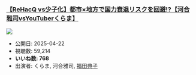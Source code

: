 ### [【ReHacQ vs少子化】都市×地方で国力衰退リスクを回避!?【河合雅司vsYouTuberくらま】](https://www.youtube.com/watch?v=uk3W4OR2KWM)
[![](https://img.youtube.com/vi/uk3W4OR2KWM/hqdefault.jpg)](https://www.youtube.com/watch?v=uk3W4OR2KWM)
-   公開日: 2025-04-22
-   視聴数: 59,214
-   **いいね数: 768**
-   出演者: くらま, 河合雅司, [福田典子](/rehacq_fan/people/福田典子 "wikilink")
